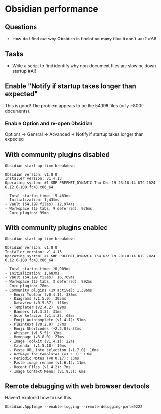 # Obsidian performance

## Questions

- How do I find out why Obsidian is findinf so many files it can't use? #AI!

## Tasks

- Write a script to find identify why non-document files are slowing down startup #AI!

## Enable "Notify if startup takes longer than expected"

This is good!
The problem appears to be the 54,199 files (only ~8000 documents).

### Enable Option and re-open Obsidian

Options -> General -> Advanced -> Notify if startup takes longer than expected

## With community plugins disabled

```
Obsidian start-up time breakdown

Obsidian version: v1.8.0
Installer version: v1.4.13
Operating system: #1 SMP PREEMPT_DYNAMIC Thu Dec 19 23:18:14 UTC 2024 6.12.6-100.fc40.x86_64

- Total startup time: 15,483ms
- Initialization: 1,435ms
- Vault (54,199 files): 12,974ms
- Workspace (10 tabs, 9 deferred): 976ms
- Core plugins: 99ms
```


## With community plugins enabled

```
Obsidian start-up time breakdown

Obsidian version: v1.8.0
Installer version: v1.4.13
Operating system: #1 SMP PREEMPT_DYNAMIC Thu Dec 19 23:18:14 UTC 2024 6.12.6-100.fc40.x86_64

- Total startup time: 20,909ms
- Initialization: 1,683ms
- Vault (54,199 files): 16,769ms
- Workspace (10 tabs, 8 deferred): 992ms
- Core plugins: 78ms
- Community plugins (19 active): 1,386ms
  - Emoji Toolbar (v0.4.1): 385ms
  - Diagrams (v1.5.0): 305ms
  - Dataview (v0.5.67): 116ms
  - Templater (v2.4.2): 89ms
  - Banners (v1.3.3): 81ms
  - Note Refactor (v1.8.2): 68ms
  - Emoji Autocomplete (v1.4.1): 51ms
  - Plaintext (v0.2.0): 37ms
  - Emoji Shortcodes (v2.2.0): 33ms
  - Whisper (v1.5.5): 32ms
  - Homepage (v3.8.0): 27ms
  - Image Toolkit (v1.4.1): 22ms
  - Calendar (v1.5.10): 19ms
  - Paste URL into selection (v1.7.0): 16ms
  - Hotkeys for templates (v1.4.3): 13ms
  - Periodic Notes (v0.0.17): 13ms
  - Paste image rename (v1.6.1): 11ms
  - Recent Files (v1.4.2): 7ms
  - Image Context Menus (v1.9.0): 6ms
```


## Remote debugging with web browser devtools 

Haven't explored how to use this.

```shell
Obsidian.AppImage --enable-logging --remote-debugging-port=9222
```
